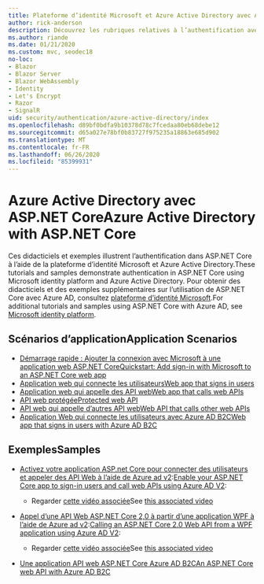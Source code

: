 ```yaml
---
title: Plateforme d’identité Microsoft et Azure Active Directory avec ASP.NET Core
author: rick-anderson
description: Découvrez les rubriques relatives à l’authentification avec Microsoft Identity Platform Azure Active Directory pour les applications Web et les API dans ASP.NET Core.
ms.author: riande
ms.date: 01/21/2020
ms.custom: mvc, seodec18
no-loc:
- Blazor
- Blazor Server
- Blazor WebAssembly
- Identity
- Let's Encrypt
- Razor
- SignalR
uid: security/authentication/azure-active-directory/index
ms.openlocfilehash: d89bf0bdfa9b10378d78c7fcedaa80eb68debe12
ms.sourcegitcommit: d65a027e78bf0b83727f975235a18863e685d902
ms.translationtype: MT
ms.contentlocale: fr-FR
ms.lasthandoff: 06/26/2020
ms.locfileid: "85399931"
---
```

# <a name="azure-active-directory-with-aspnet-core"></a><span data-ttu-id="34213-103">Azure Active Directory avec ASP.NET Core</span><span class="sxs-lookup"><span data-stu-id="34213-103">Azure Active Directory with ASP.NET Core</span></span>

<span data-ttu-id="34213-104">Ces didacticiels et exemples illustrent l’authentification dans ASP.NET Core à l’aide de la plateforme d’identité Microsoft et Azure Active Directory.</span><span class="sxs-lookup"><span data-stu-id="34213-104">These tutorials and samples demonstrate authentication in ASP.NET Core using Microsoft identity platform and Azure Active Directory.</span></span> <span data-ttu-id="34213-105">Pour obtenir des didacticiels et des exemples supplémentaires sur l’utilisation de ASP.NET Core avec Azure AD, consultez [plateforme d’identité Microsoft](/azure/active-directory/develop/).</span><span class="sxs-lookup"><span data-stu-id="34213-105">For additional tutorials and samples using ASP.NET Core with Azure AD, see [Microsoft identity platform](/azure/active-directory/develop/).</span></span>

## <a name="application-scenarios"></a><span data-ttu-id="34213-106">Scénarios d’application</span><span class="sxs-lookup"><span data-stu-id="34213-106">Application Scenarios</span></span>

* [<span data-ttu-id="34213-107">Démarrage rapide : Ajouter la connexion avec Microsoft à une application web ASP.NET Core</span><span class="sxs-lookup"><span data-stu-id="34213-107">Quickstart: Add sign-in with Microsoft to an ASP.NET Core web app</span></span>](/azure/active-directory/develop/quickstart-v2-aspnet-core-webapp)
* [<span data-ttu-id="34213-108">Application web qui connecte les utilisateurs</span><span class="sxs-lookup"><span data-stu-id="34213-108">Web app that signs in users</span></span>](/azure/active-directory/develop/scenario-web-app-sign-user-overview?tabs=aspnetcore)
* [<span data-ttu-id="34213-109">Application web qui appelle des API web</span><span class="sxs-lookup"><span data-stu-id="34213-109">Web app that calls web APIs</span></span>](/azure/active-directory/develop/scenario-web-app-call-api-overview)
* [<span data-ttu-id="34213-110">API web protégée</span><span class="sxs-lookup"><span data-stu-id="34213-110">Protected web API</span></span>](/azure/active-directory/develop/scenario-protected-web-api-overview)
* [<span data-ttu-id="34213-111">API web qui appelle d’autres API web</span><span class="sxs-lookup"><span data-stu-id="34213-111">Web API that calls other web APIs</span></span>](/azure/active-directory/develop/scenario-web-api-call-api-overview)
* [<span data-ttu-id="34213-112">Application Web qui connecte les utilisateurs avec Azure AD B2C</span><span class="sxs-lookup"><span data-stu-id="34213-112">Web app that signs in users with Azure AD B2C</span></span>](xref:security/authentication/azure-ad-b2c)

## <a name="samples"></a><span data-ttu-id="34213-113">Exemples</span><span class="sxs-lookup"><span data-stu-id="34213-113">Samples</span></span>

* <span data-ttu-id="34213-114">[Activez votre application ASP.net Core pour connecter des utilisateurs et appeler des API Web à l’aide de Azure ad v2](/samples/azure-samples/active-directory-aspnetcore-webapp-openidconnect-v2/enable-webapp-signin/):</span><span class="sxs-lookup"><span data-stu-id="34213-114">[Enable your ASP.NET Core app to sign-in users and call web APIs using Azure AD V2](/samples/azure-samples/active-directory-aspnetcore-webapp-openidconnect-v2/enable-webapp-signin/):</span></span> 
  * <span data-ttu-id="34213-115">Regarder [cette vidéo associée](https://channel9.msdn.com/Events/Build/2018/THR5001)</span><span class="sxs-lookup"><span data-stu-id="34213-115">See [this associated video](https://channel9.msdn.com/Events/Build/2018/THR5001)</span></span>

* <span data-ttu-id="34213-116">[Appel d’une API Web ASP.NET Core 2,0 à partir d’une application WPF à l’aide de Azure ad v2](/samples/azure-samples/active-directory-dotnet-native-aspnetcore-v2/calling-an-aspnet-core-web-api-from-a-wpf-application-using-azure-ad-v2/):</span><span class="sxs-lookup"><span data-stu-id="34213-116">[Calling an ASP.NET Core 2.0 Web API from a WPF application using Azure AD V2](/samples/azure-samples/active-directory-dotnet-native-aspnetcore-v2/calling-an-aspnet-core-web-api-from-a-wpf-application-using-azure-ad-v2/):</span></span> 
  * <span data-ttu-id="34213-117">Regarder [cette vidéo associée](https://channel9.msdn.com/Events/Build/2018/THR5000)</span><span class="sxs-lookup"><span data-stu-id="34213-117">See [this associated video](https://channel9.msdn.com/Events/Build/2018/THR5000)</span></span>

* [<span data-ttu-id="34213-118">Une application API web ASP.NET Core Azure AD B2C</span><span class="sxs-lookup"><span data-stu-id="34213-118">An ASP.NET Core web API with Azure AD B2C</span></span>](https://azure.microsoft.com/resources/samples/active-directory-b2c-dotnetcore-webapi/)
